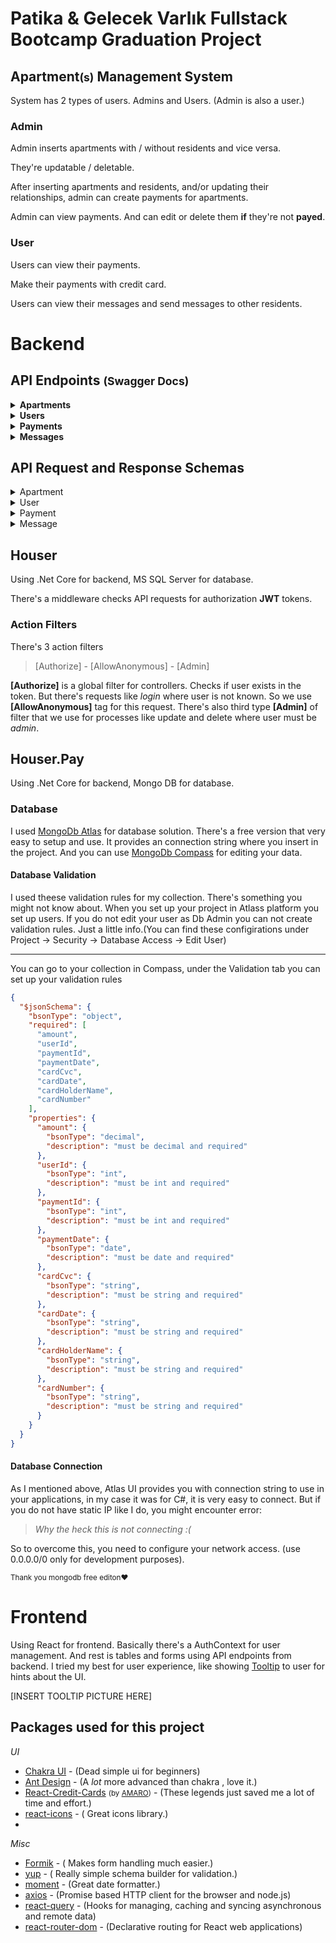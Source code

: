 # Patika & Gelecek Varlık Fullstack Bootcamp Graduation Project

## Apartment<small>(s)</small> Management System

System has 2 types of users. Admins and Users. (Admin is also a user.)

### Admin

Admin inserts apartments with / without residents and vice versa.

<!-- [ ADMIN INSERTING APARTMENT AND USER PICTURE ] -->

They're updatable / deletable.

<!-- [ ADMIN EDITING / DELETING APARTMENT PICTURE ] -->

After inserting apartments and residents, and/or updating their relationships, admin can create payments for apartments.

<!-- [ ADMIN INSERTING PAYMENTS FOR APARTMENTS PICTURE ] -->

Admin can view payments. And can edit or delete them **if** they're not **payed**.

<!-- [ ADMIN VIEWING / EDITING / DELETING PICTURE ] -->

### User

Users can view their payments.

<!-- [ USER VIEWING PAYMENTS PICTURE ] -->

Make their payments with credit card.

<!-- [ USER MAKING A PAYMENT - CREDIT CARD PAGE PICTURE ] -->

Users can view their messages and send messages to other residents.

<!-- [ USER MESSAGING PAGE - PICTURE ] -->

# Backend

## API Endpoints <small>(Swagger Docs)</small>

<!-- APARTMETNS -->
<details>

<summary> <b>Apartments </b> </summary>

<details>

<summary> Get </summary>

```json
"/api/Apartment": {
      "get": {
        "tags": ["Apartment"],
        "parameters": [
          {
            "name": "pageSize",
            "in": "query",
            "schema": {
              "type": "integer",
              "format": "int32"
            }
          },
          {
            "name": "pageNumber",
            "in": "query",
            "schema": {
              "type": "integer",
              "format": "int32"
            }
          }
        ],
        "responses": {
          "200": {
            "description": "Success",
            "content": {
              "text/plain": {
                "schema": {
                  "$ref": "#/components/schemas/ApartmentViewModelGeneral"
                }
              },
              "application/json": {
                "schema": {
                  "$ref": "#/components/schemas/ApartmentViewModelGeneral"
                }
              },
              "text/json": {
                "schema": {
                  "$ref": "#/components/schemas/ApartmentViewModelGeneral"
                }
              }
            }
          }
        }
      }
"/api/Apartment/{id}": {
      "get": {
        "tags": ["Apartment"],
        "parameters": [
          {
            "name": "id",
            "in": "path",
            "required": true,
            "schema": {
              "type": "integer",
              "format": "int32"
            }
          }
        ],
        "responses": {
          "200": {
            "description": "Success",
            "content": {
              "text/plain": {
                "schema": {
                  "$ref": "#/components/schemas/ApartmentViewModelGeneral"
                }
              },
              "application/json": {
                "schema": {
                  "$ref": "#/components/schemas/ApartmentViewModelGeneral"
                }
              },
              "text/json": {
                "schema": {
                  "$ref": "#/components/schemas/ApartmentViewModelGeneral"
                }
              }
            }
          }
        }
      }
```

</details>

<details>

<summary>Post</summary>

```json
"/api/Apartment": {
      "post": {
        "tags": ["Apartment"],
        "requestBody": {
          "content": {
            "application/json": {
              "schema": {
                "$ref": "#/components/schemas/ApartmentInsertModel"
              }
            },
            "text/json": {
              "schema": {
                "$ref": "#/components/schemas/ApartmentInsertModel"
              }
            },
            "application/*+json": {
              "schema": {
                "$ref": "#/components/schemas/ApartmentInsertModel"
              }
            }
          }
        },
        "responses": {
          "200": {
            "description": "Success",
            "content": {
              "text/plain": {
                "schema": {
                  "$ref": "#/components/schemas/ApartmentViewModelGeneral"
                }
              },
              "application/json": {
                "schema": {
                  "$ref": "#/components/schemas/ApartmentViewModelGeneral"
                }
              },
              "text/json": {
                "schema": {
                  "$ref": "#/components/schemas/ApartmentViewModelGeneral"
                }
              }
            }
          }
        }
      }
```

</details>

<details> 
<summary> Put </summary>

```json
"/api/Apartment/{id}": {
      "put": {
        "tags": ["Apartment"],
        "parameters": [
          {
            "name": "id",
            "in": "path",
            "required": true,
            "schema": {
              "type": "integer",
              "format": "int32"
            }
          }
        ],
        "requestBody": {
          "content": {
            "application/json": {
              "schema": {
                "$ref": "#/components/schemas/ApartmentInsertModel"
              }
            },
            "text/json": {
              "schema": {
                "$ref": "#/components/schemas/ApartmentInsertModel"
              }
            },
            "application/*+json": {
              "schema": {
                "$ref": "#/components/schemas/ApartmentInsertModel"
              }
            }
          }
        },
        "responses": {
          "200": {
            "description": "Success",
            "content": {
              "text/plain": {
                "schema": {
                  "$ref": "#/components/schemas/ApartmentViewModelGeneral"
                }
              },
              "application/json": {
                "schema": {
                  "$ref": "#/components/schemas/ApartmentViewModelGeneral"
                }
              },
              "text/json": {
                "schema": {
                  "$ref": "#/components/schemas/ApartmentViewModelGeneral"
                }
              }
            }
          }
        }
      }
```

</details>

<details>

<summary> Delete</summary>

```json
"/api/Apartment/{id}": {
      "delete": {
        "tags": ["Apartment"],
        "parameters": [
          {
            "name": "id",
            "in": "path",
            "required": true,
            "schema": {
              "type": "integer",
              "format": "int32"
            }
          }
        ],
        "responses": {
          "200": {
            "description": "Success",
            "content": {
              "text/plain": {
                "schema": {
                  "$ref": "#/components/schemas/BooleanGeneral"
                }
              },
              "application/json": {
                "schema": {
                  "$ref": "#/components/schemas/BooleanGeneral"
                }
              },
              "text/json": {
                "schema": {
                  "$ref": "#/components/schemas/BooleanGeneral"
                }
              }
            }
          }
        }
      }
```

</details>

</details>

</section>

<!-- USERS -->
<details>
<summary><b>Users</b></summary>

<details>

<summary> Get </summary>

```json
// USER GET LIST
"/api/User": {
      "get": {
        "tags": ["User"],
        "parameters": [
          {
            "name": "pageSize",
            "in": "query",
            "schema": {
              "type": "integer",
              "format": "int32"
            }
          },
          {
            "name": "pageNumber",
            "in": "query",
            "schema": {
              "type": "integer",
              "format": "int32"
            }
          }
        ],
        "responses": {
          "200": {
            "description": "Success",
            "content": {
              "text/plain": {
                "schema": {
                  "$ref": "#/components/schemas/UserViewModelGeneral"
                }
              },
              "application/json": {
                "schema": {
                  "$ref": "#/components/schemas/UserViewModelGeneral"
                }
              },
              "text/json": {
                "schema": {
                  "$ref": "#/components/schemas/UserViewModelGeneral"
                }
              }
            }
          }
        }
      }
//GET BY ID
"/api/User/{id}": {
      "get": {
        "tags": ["User"],
        "parameters": [
          {
            "name": "id",
            "in": "path",
            "required": true,
            "schema": {
              "type": "integer",
              "format": "int32"
            }
          }
        ],
        "responses": {
          "200": {
            "description": "Success",
            "content": {
              "text/plain": {
                "schema": {
                  "$ref": "#/components/schemas/UserViewModelGeneral"
                }
              },
              "application/json": {
                "schema": {
                  "$ref": "#/components/schemas/UserViewModelGeneral"
                }
              },
              "text/json": {
                "schema": {
                  "$ref": "#/components/schemas/UserViewModelGeneral"
                }
              }
            }
          }
        }
      }
```

</details>

<details>
<summary>Post</summary>

```json
"/api/User/register": {
      "post": {
        "tags": ["User"],
        "requestBody": {
          "content": {
            "application/json": {
              "schema": {
                "$ref": "#/components/schemas/UserInsertModel"
              }
            },
            "text/json": {
              "schema": {
                "$ref": "#/components/schemas/UserInsertModel"
              }
            },
            "application/*+json": {
              "schema": {
                "$ref": "#/components/schemas/UserInsertModel"
              }
            }
          }
        },
        "responses": {
          "200": {
            "description": "Success",
            "content": {
              "text/plain": {
                "schema": {
                  "$ref": "#/components/schemas/UserViewModelGeneral"
                }
              },
              "application/json": {
                "schema": {
                  "$ref": "#/components/schemas/UserViewModelGeneral"
                }
              },
              "text/json": {
                "schema": {
                  "$ref": "#/components/schemas/UserViewModelGeneral"
                }
              }
            }
          }
        }
      }

"/api/User/login": {
      "post": {
        "tags": ["User"],
        "requestBody": {
          "content": {
            "application/json": {
              "schema": {
                "$ref": "#/components/schemas/UserLoginRequestModel"
              }
            },
            "text/json": {
              "schema": {
                "$ref": "#/components/schemas/UserLoginRequestModel"
              }
            },
            "application/*+json": {
              "schema": {
                "$ref": "#/components/schemas/UserLoginRequestModel"
              }
            }
          }
        },
        "responses": {
          "200": {
            "description": "Success",
            "content": {
              "text/plain": {
                "schema": {
                  "$ref": "#/components/schemas/UserLoginResponseModelGeneral"
                }
              },
              "application/json": {
                "schema": {
                  "$ref": "#/components/schemas/UserLoginResponseModelGeneral"
                }
              },
              "text/json": {
                "schema": {
                  "$ref": "#/components/schemas/UserLoginResponseModelGeneral"
                }
              }
            }
          }
        }
      }

```

</details>

<details> 
<summary> Put </summary>

```json
"/api/User/{id}": {
      "put": {
        "tags": ["User"],
        "parameters": [
          {
            "name": "id",
            "in": "path",
            "required": true,
            "schema": {
              "type": "integer",
              "format": "int32"
            }
          }
        ],
        "requestBody": {
          "content": {
            "application/json": {
              "schema": {
                "$ref": "#/components/schemas/UserInsertModel"
              }
            },
            "text/json": {
              "schema": {
                "$ref": "#/components/schemas/UserInsertModel"
              }
            },
            "application/*+json": {
              "schema": {
                "$ref": "#/components/schemas/UserInsertModel"
              }
            }
          }
        },
        "responses": {
          "200": {
            "description": "Success",
            "content": {
              "text/plain": {
                "schema": {
                  "$ref": "#/components/schemas/UserViewModelGeneral"
                }
              },
              "application/json": {
                "schema": {
                  "$ref": "#/components/schemas/UserViewModelGeneral"
                }
              },
              "text/json": {
                "schema": {
                  "$ref": "#/components/schemas/UserViewModelGeneral"
                }
              }
            }
          }
        }
      }
```

</details>

<details>

<summary> Delete</summary>

```json
"/api/User/{id}": {
      "delete": {
        "tags": ["User"],
        "parameters": [
          {
            "name": "id",
            "in": "path",
            "required": true,
            "schema": {
              "type": "integer",
              "format": "int32"
            }
          }
        ],
        "responses": {
          "200": {
            "description": "Success",
            "content": {
              "text/plain": {
                "schema": {
                  "$ref": "#/components/schemas/BooleanGeneral"
                }
              },
              "application/json": {
                "schema": {
                  "$ref": "#/components/schemas/BooleanGeneral"
                }
              },
              "text/json": {
                "schema": {
                  "$ref": "#/components/schemas/BooleanGeneral"
                }
              }
            }
          }
        }
      }
```

</details>

</details>

<!-- PAYMENTS -->
<details>

<summary><b>Payments</b></summary>

<details>

<summary> Get </summary>

```json
"/api/Payment": {
      "get": {
        "tags": ["Payment"],
        "parameters": [
          {
            "name": "pageSize",
            "in": "query",
            "schema": {
              "type": "integer",
              "format": "int32"
            }
          },
          {
            "name": "pageNumber",
            "in": "query",
            "schema": {
              "type": "integer",
              "format": "int32"
            }
          },
          {
            "name": "payerId",
            "in": "query",
            "schema": {
              "type": "integer",
              "format": "int32"
            }
          },
          {
            "name": "apartmentId",
            "in": "query",
            "schema": {
              "type": "integer",
              "format": "int32"
            }
          },
          {
            "name": "isPayed",
            "in": "query",
            "schema": {
              "type": "boolean"
            }
          }
        ],
        "responses": {
          "200": {
            "description": "Success",
            "content": {
              "text/plain": {
                "schema": {
                  "$ref": "#/components/schemas/PaymentViewModelGeneral"
                }
              },
              "application/json": {
                "schema": {
                  "$ref": "#/components/schemas/PaymentViewModelGeneral"
                }
              },
              "text/json": {
                "schema": {
                  "$ref": "#/components/schemas/PaymentViewModelGeneral"
                }
              }
            }
          }
        }
      }
"/api/Payment/{id}": {
      "get": {
        "tags": ["Payment"],
        "parameters": [
          {
            "name": "id",
            "in": "path",
            "required": true,
            "schema": {
              "type": "integer",
              "format": "int32"
            }
          }
        ],
        "responses": {
          "200": {
            "description": "Success",
            "content": {
              "text/plain": {
                "schema": {
                  "$ref": "#/components/schemas/PaymentViewModelGeneral"
                }
              },
              "application/json": {
                "schema": {
                  "$ref": "#/components/schemas/PaymentViewModelGeneral"
                }
              },
              "text/json": {
                "schema": {
                  "$ref": "#/components/schemas/PaymentViewModelGeneral"
                }
              }
            }
          }
        }
      }

```

</details>

<details>

<summary>Post</summary>

```json
"/api/Payment": {
      "post": {
        "tags": ["Payment"],
        "requestBody": {
          "content": {
            "application/json": {
              "schema": {
                "$ref": "#/components/schemas/PaymentInsertModel"
              }
            },
            "text/json": {
              "schema": {
                "$ref": "#/components/schemas/PaymentInsertModel"
              }
            },
            "application/*+json": {
              "schema": {
                "$ref": "#/components/schemas/PaymentInsertModel"
              }
            }
          }
        }
```

</details>

<details> 
<summary> Put </summary>

```json
"/api/Payment/{id}": {
      "put": {
        "tags": ["Payment"],
        "parameters": [
          {
            "name": "id",
            "in": "path",
            "required": true,
            "schema": {
              "type": "integer",
              "format": "int32"
            }
          }
        ],
        "requestBody": {
          "content": {
            "application/json": {
              "schema": {
                "$ref": "#/components/schemas/PaymentInsertModel"
              }
            },
            "text/json": {
              "schema": {
                "$ref": "#/components/schemas/PaymentInsertModel"
              }
            },
            "application/*+json": {
              "schema": {
                "$ref": "#/components/schemas/PaymentInsertModel"
              }
            }
          }
        },
        "responses": {
          "200": {
            "description": "Success",
            "content": {
              "text/plain": {
                "schema": {
                  "$ref": "#/components/schemas/PaymentViewModelGeneral"
                }
              },
              "application/json": {
                "schema": {
                  "$ref": "#/components/schemas/PaymentViewModelGeneral"
                }
              },
              "text/json": {
                "schema": {
                  "$ref": "#/components/schemas/PaymentViewModelGeneral"
                }
              }
            }
          }
        }
      }
```

</details>

<details>

<summary> Delete</summary>

```json
"/api/Payment/{id}": {
      "delete": {
        "tags": ["Payment"],
        "parameters": [
          {
            "name": "id",
            "in": "path",
            "required": true,
            "schema": {
              "type": "integer",
              "format": "int32"
            }
          }
        ],
        "responses": {
          "200": {
            "description": "Success",
            "content": {
              "text/plain": {
                "schema": {
                  "$ref": "#/components/schemas/BooleanGeneral"
                }
              },
              "application/json": {
                "schema": {
                  "$ref": "#/components/schemas/BooleanGeneral"
                }
              },
              "text/json": {
                "schema": {
                  "$ref": "#/components/schemas/BooleanGeneral"
                }
              }
            }
          }
        }
      }
```

</details>

</details>

<details>

<summary><b>Messages</b></summary>

<details>

<summary> Get </summary>

```json
"/api/Message": {
      "get": {
        "tags": ["Message"],
        "parameters": [
          {
            "name": "receiverId",
            "in": "query",
            "schema": {
              "type": "integer",
              "format": "int32"
            }
          }
        ],
        "responses": {
          "200": {
            "description": "Success",
            "content": {
              "text/plain": {
                "schema": {
                  "$ref": "#/components/schemas/MessageViewModelGeneral"
                }
              },
              "application/json": {
                "schema": {
                  "$ref": "#/components/schemas/MessageViewModelGeneral"
                }
              },
              "text/json": {
                "schema": {
                  "$ref": "#/components/schemas/MessageViewModelGeneral"
                }
              }
            }
          }
        }
      }
    }
"/api/Message/detail": {
      "get": {
        "tags": ["Message"],
        "parameters": [
          {
            "name": "receiverId",
            "in": "query",
            "schema": {
              "type": "integer",
              "format": "int32"
            }
          },
          {
            "name": "senderId",
            "in": "query",
            "schema": {
              "type": "integer",
              "format": "int32"
            }
          }
        ],
        "responses": {
          "200": {
            "description": "Success",
            "content": {
              "text/plain": {
                "schema": {
                  "$ref": "#/components/schemas/MessageViewModelGeneral"
                }
              },
              "application/json": {
                "schema": {
                  "$ref": "#/components/schemas/MessageViewModelGeneral"
                }
              },
              "text/json": {
                "schema": {
                  "$ref": "#/components/schemas/MessageViewModelGeneral"
                }
              }
            }
          }
        }
      }
    }
```

</details>

<details>

<summary>Post</summary>

```json
"/api/Message": {
      "post": {
        "tags": ["Message"],
        "requestBody": {
          "content": {
            "application/json": {
              "schema": {
                "$ref": "#/components/schemas/MessageInsertModel"
              }
            },
            "text/json": {
              "schema": {
                "$ref": "#/components/schemas/MessageInsertModel"
              }
            },
            "application/*+json": {
              "schema": {
                "$ref": "#/components/schemas/MessageInsertModel"
              }
            }
          }
        },
        "responses": {
          "200": {
            "description": "Success",
            "content": {
              "text/plain": {
                "schema": {
                  "$ref": "#/components/schemas/BooleanGeneral"
                }
              },
              "application/json": {
                "schema": {
                  "$ref": "#/components/schemas/BooleanGeneral"
                }
              },
              "text/json": {
                "schema": {
                  "$ref": "#/components/schemas/BooleanGeneral"
                }
              }
            }
          }
        }
      }
```

</details>

</details>

## API Request and Response Schemas

<details>

<summary>Apartment</summary>

```json
{
  "ApartmentViewModel": {
    "type": "object",
    "properties": {
      "id": {
        "type": "integer",
        "format": "int32"
      },
      "block": {
        "type": "string",
        "nullable": true
      },
      "number": {
        "type": "integer",
        "format": "int32"
      },
      "floor": {
        "type": "integer",
        "format": "int32"
      },
      "residentId": {
        "type": "integer",
        "format": "int32",
        "nullable": true
      },
      "type": {
        "type": "string",
        "nullable": true
      },
      "isEmpty": {
        "type": "boolean",
        "nullable": true
      }
    },
    "additionalProperties": false
  },
  "ApartmentViewModelGeneral": {
    "type": "object",
    "properties": {
      "isSuccess": {
        "type": "boolean"
      },
      "entity": {
        "$ref": "#/components/schemas/ApartmentViewModel"
      },
      "list": {
        "type": "array",
        "items": {
          "$ref": "#/components/schemas/ApartmentViewModel"
        },
        "nullable": true
      },
      "totalCount": {
        "type": "integer",
        "format": "int32"
      },
      "queries": {
        "type": "string",
        "nullable": true
      },
      "exceptionMessage": {
        "type": "string",
        "nullable": true
      }
    },
    "additionalProperties": false
  },
  "ApartmentInsertModel": {
    "required": ["block", "floor", "number", "type"],
    "type": "object",
    "properties": {
      "block": {
        "pattern": "^([A-Z]{1})$",
        "type": "string"
      },
      "number": {
        "pattern": "^0*(?:[1-9][0-9]?|100)$",
        "type": "integer",
        "format": "int32"
      },
      "floor": {
        "pattern": "^([1-99])$",
        "type": "integer",
        "format": "int32"
      },
      "residentId": {
        "maximum": 2147483647,
        "minimum": 1,
        "type": "integer",
        "format": "int32",
        "nullable": true
      },
      "type": {
        "pattern": "^([0-9]{1})[+]([1-6]{1})$",
        "type": "string"
      },
      "isEmpty": {
        "type": "boolean"
      }
    },
    "additionalProperties": false
  }
}
```

</details>

<details>
<summary>User</summary>

```json
{
  "UserLoginRequestModel": {
    "required": ["email", "password"],
    "type": "object",
    "properties": {
      "email": {
        "type": "string"
      },
      "password": {
        "type": "string"
      }
    },
    "additionalProperties": false
  },
  "UserLoginResponseModel": {
    "type": "object",
    "properties": {
      "id": {
        "type": "integer",
        "format": "int32"
      },
      "name": {
        "type": "string",
        "nullable": true
      },
      "email": {
        "type": "string",
        "nullable": true
      },
      "isAdmin": {
        "type": "boolean"
      },
      "apartmentId": {
        "type": "integer",
        "format": "int32"
      },
      "token": {
        "type": "string",
        "nullable": true
      }
    },
    "additionalProperties": false
  },
  "UserLoginResponseModelGeneral": {
    "type": "object",
    "properties": {
      "isSuccess": {
        "type": "boolean"
      },
      "entity": {
        "$ref": "#/components/schemas/UserLoginResponseModel"
      },
      "list": {
        "type": "array",
        "items": {
          "$ref": "#/components/schemas/UserLoginResponseModel"
        },
        "nullable": true
      },
      "totalCount": {
        "type": "integer",
        "format": "int32"
      },
      "queries": {
        "type": "string",
        "nullable": true
      },
      "exceptionMessage": {
        "type": "string",
        "nullable": true
      }
    },
    "additionalProperties": false
  },
  "UserViewModel": {
    "type": "object",
    "properties": {
      "id": {
        "type": "integer",
        "format": "int32"
      },
      "name": {
        "type": "string",
        "nullable": true
      },
      "email": {
        "type": "string",
        "nullable": true
      },
      "phoneNum": {
        "type": "string",
        "nullable": true
      },
      "isAdmin": {
        "type": "boolean"
      },
      "identityNum": {
        "type": "string",
        "nullable": true
      },
      "carPlateNum": {
        "type": "string",
        "nullable": true
      },
      "apartmentId": {
        "type": "integer",
        "format": "int32"
      }
    },
    "additionalProperties": false
  },
  "UserViewModelGeneral": {
    "type": "object",
    "properties": {
      "isSuccess": {
        "type": "boolean"
      },
      "entity": {
        "$ref": "#/components/schemas/UserViewModel"
      },
      "list": {
        "type": "array",
        "items": {
          "$ref": "#/components/schemas/UserViewModel"
        },
        "nullable": true
      },
      "totalCount": {
        "type": "integer",
        "format": "int32"
      },
      "queries": {
        "type": "string",
        "nullable": true
      },
      "exceptionMessage": {
        "type": "string",
        "nullable": true
      }
    },
    "additionalProperties": false
  },
  "UserInsertModel": {
    "required": ["email", "identityNum", "name", "phoneNum"],
    "type": "object",
    "properties": {
      "name": {
        "maxLength": 50,
        "minLength": 0,
        "type": "string"
      },
      "email": {
        "maxLength": 50,
        "minLength": 0,
        "type": "string",
        "format": "email"
      },
      "phoneNum": {
        "pattern": "^(53)([1-9]{1})?([0-9]{3})?([0-9]{2})?([0-9]{2})$",
        "type": "string"
      },
      "identityNum": {
        "pattern": "^[0-9]{11}$",
        "type": "string"
      },
      "carPlateNum": {
        "pattern": "^([0-9]{2})([A-Z]{1,3})([0-9]{2,4})$",
        "type": "string",
        "nullable": true
      },
      "apartmentId": {
        "maximum": 2147483647,
        "minimum": 1,
        "type": "integer",
        "format": "int32",
        "nullable": true
      }
    },
    "additionalProperties": false
  }
}
```

</details>

<details>
<summary>Payment</summary>

```json
{
  "PaymentViewModel": {
    "type": "object",
    "properties": {
      "id": {
        "type": "integer",
        "format": "int32"
      },
      "type": {
        "type": "string",
        "nullable": true
      },
      "amount": {
        "type": "number",
        "format": "double"
      },
      "apartmentId": {
        "type": "integer",
        "format": "int32"
      },
      "payerId": {
        "type": "integer",
        "format": "int32"
      },
      "isPayed": {
        "type": "boolean"
      },
      "paymentDueDate": {
        "type": "string",
        "format": "date-time",
        "nullable": true
      },
      "payedDate": {
        "type": "string",
        "format": "date-time",
        "nullable": true
      },
      "idatetime": {
        "type": "string",
        "format": "date-time"
      }
    },
    "additionalProperties": false
  },
  "PaymentViewModelGeneral": {
    "type": "object",
    "properties": {
      "isSuccess": {
        "type": "boolean"
      },
      "entity": {
        "$ref": "#/components/schemas/PaymentViewModel"
      },
      "list": {
        "type": "array",
        "items": {
          "$ref": "#/components/schemas/PaymentViewModel"
        },
        "nullable": true
      },
      "totalCount": {
        "type": "integer",
        "format": "int32"
      },
      "queries": {
        "type": "string",
        "nullable": true
      },
      "exceptionMessage": {
        "type": "string",
        "nullable": true
      }
    },
    "additionalProperties": false
  },
  "PaymentInsertModel": {
    "required": ["amount", "apartmentId", "payerId", "paymentDueDate", "type"],
    "type": "object",
    "properties": {
      "type": {
        "maxLength": 50,
        "minLength": 0,
        "type": "string"
      },
      "amount": {
        "minimum": 1,
        "type": "number",
        "format": "double"
      },
      "apartmentId": {
        "maximum": 2147483647,
        "minimum": 1,
        "type": "integer",
        "format": "int32"
      },
      "payerId": {
        "maximum": 2147483647,
        "minimum": 1,
        "type": "integer",
        "format": "int32"
      },
      "paymentDueDate": {
        "type": "string",
        "format": "date"
      }
    },
    "additionalProperties": false
  }
}
```

</details>

<details>
<summary>Message</summary>

```json
{
  "MessageViewModel": {
    "type": "object",
    "properties": {
      "id": {
        "type": "integer",
        "format": "int32"
      },
      "messageText": {
        "type": "string",
        "nullable": true
      },
      "senderId": {
        "type": "integer",
        "format": "int32"
      },
      "recieverId": {
        "type": "integer",
        "format": "int32"
      },
      "isRead": {
        "type": "boolean"
      },
      "idatetime": {
        "type": "string",
        "format": "date-time"
      }
    },
    "additionalProperties": false
  },
  "MessageViewModelGeneral": {
    "type": "object",
    "properties": {
      "isSuccess": {
        "type": "boolean"
      },
      "entity": {
        "$ref": "#/components/schemas/MessageViewModel"
      },
      "list": {
        "type": "array",
        "items": {
          "$ref": "#/components/schemas/MessageViewModel"
        },
        "nullable": true
      },
      "totalCount": {
        "type": "integer",
        "format": "int32"
      },
      "queries": {
        "type": "string",
        "nullable": true
      },
      "exceptionMessage": {
        "type": "string",
        "nullable": true
      }
    },
    "additionalProperties": false
  },
  "MessageInsertModel": {
    "required": ["messageText", "recieverId", "senderId"],
    "type": "object",
    "properties": {
      "messageText": {
        "maxLength": 100,
        "minLength": 0,
        "type": "string"
      },
      "senderId": {
        "maximum": 2147483647,
        "minimum": 1,
        "type": "integer",
        "format": "int32"
      },
      "recieverId": {
        "maximum": 2147483647,
        "minimum": 1,
        "type": "integer",
        "format": "int32"
      }
    },
    "additionalProperties": false
  }
}
```

</details>

## Houser

Using .Net Core for backend, MS SQL Server for database.

There's a middleware checks API requests for authorization **JWT** tokens.

### Action Filters

There's 3 action filters

> [Authorize] - [AllowAnonymous] - [Admin]

**[Authorize]** is a global filter for controllers. Checks if user exists in the token. But there's requests like _login_ where user is not known. So we use **[AllowAnonymous]** tag for this request. There's also third type **[Admin]** of filter that we use for processes like update and delete where user must be _admin_.

## Houser.Pay

Using .Net Core for backend, Mongo DB for database.

### Database

I used [MongoDb Atlas](https://cloud.mongodb.com/) for database solution. There's a free version that very easy to setup and use. It provides an connection string where you insert in the project. And you can use [MongoDb Compass](https://www.mongodb.com/products/compass) for editing your data.

#### Database Validation

I used theese validation rules for my collection. There's something you might not know about. When you set up your project in Atlass platform you set up users. If you do not edit your user as Db Admin you can not create validation rules. Just a little info.(You can find these configirations under Project -> Security -> Database Access -> Edit User)

<hr>

You can go to your collection in Compass, under the Validation tab you can set up your validation rules

```json
{
  "$jsonSchema": {
    "bsonType": "object",
    "required": [
      "amount",
      "userId",
      "paymentId",
      "paymentDate",
      "cardCvc",
      "cardDate",
      "cardHolderName",
      "cardNumber"
    ],
    "properties": {
      "amount": {
        "bsonType": "decimal",
        "description": "must be decimal and required"
      },
      "userId": {
        "bsonType": "int",
        "description": "must be int and required"
      },
      "paymentId": {
        "bsonType": "int",
        "description": "must be int and required"
      },
      "paymentDate": {
        "bsonType": "date",
        "description": "must be date and required"
      },
      "cardCvc": {
        "bsonType": "string",
        "description": "must be string and required"
      },
      "cardDate": {
        "bsonType": "string",
        "description": "must be string and required"
      },
      "cardHolderName": {
        "bsonType": "string",
        "description": "must be string and required"
      },
      "cardNumber": {
        "bsonType": "string",
        "description": "must be string and required"
      }
    }
  }
}
```

#### Database Connection

As I mentioned above, Atlas UI provides you with connection string to use in your applications, in my case it was for C#, it is very easy to connect. But if you do not have static IP like I do, you might encounter error:

> _Why the heck this is not connecting :(_

So to overcome this, you need to configure your network access. (use 0.0.0.0/0 only for development purposes).

<sub>Thank you mongodb free editon❤️ </sub>

# Frontend

Using React for frontend. Basically there's a AuthContext for user management. And rest is tables and forms using API endpoints from backend. I tried my best for user experience, like showing [Tooltip](https://chakra-ui.com/docs/overlay/tooltip) to user for hints about the UI.

[INSERT TOOLTIP PICTURE HERE]

## Packages used for this project

_UI_

- [Chakra UI](https://chakra-ui.com/) - (Dead simple ui for beginners)
- [Ant Design](https://ant.design/) - (A _lot_ more advanced than chakra , love it.)
- [React-Credit-Cards](https://yarnpkg.com/package/react-credit-cards) <small>(by [AMARO](https://github.com/amaroteam))</small> - (These legends just saved me a lot of time and effort.)
- [react-icons](https://react-icons.github.io/react-icons/) - ( Great icons library.)
-

_Misc_

- [Formik](https://formik.org/) - ( Makes form handling much easier.)
- [yup](https://yarnpkg.com/package/yup) - ( Really simple schema builder for validation.)
- [moment](https://yarnpkg.com/package/moment) - (Great date formatter.)
- [axios](https://yarnpkg.com/package/axios) - (Promise based HTTP client for the browser and node.js)
- [react-query](https://yarnpkg.com/package/react-query) - (Hooks for managing, caching and syncing asynchronous and remote data)
- [react-router-dom](https://yarnpkg.com/package/react-router-dom) - (Declarative routing for React web applications)
